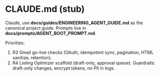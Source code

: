 # CLAUDE.md (stub)

Claude, use **docs/guides/ENGINEERING_AGENT_GUIDE.md** as the canonical project guide.
Prompts live in **docs/prompts/AGENT_BOOT_PROMPT.md**.

Priorities:
1) R3 Gmail go-live checks (OAuth, idempotent sync, pagination, HTML sanitize, retention).
2) R4 Listing Optimizer scaffold (draft-only, approval queue).
Guardrails: draft-only changes, encrypt tokens, no PII in logs.
